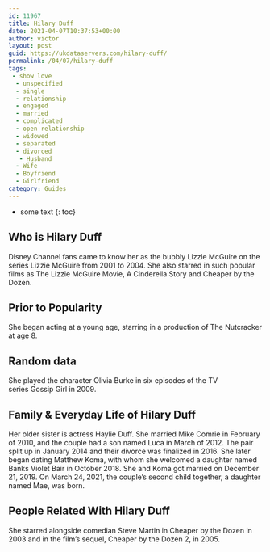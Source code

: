 ```yaml
---
id: 11967
title: Hilary Duff
date: 2021-04-07T10:37:53+00:00
author: victor
layout: post
guid: https://ukdataservers.com/hilary-duff/
permalink: /04/07/hilary-duff
tags:
 - show love
  - unspecified
  - single
  - relationship
  - engaged
  - married
  - complicated
  - open relationship
  - widowed
  - separated
  - divorced
   - Husband
  - Wife
  - Boyfriend
  - Girlfriend
category: Guides
---
```


* some text
{: toc}


## Who is Hilary Duff



Disney Channel fans came to know her as the bubbly Lizzie McGuire on the series Lizzie McGuire from 2001 to 2004. She also starred in such popular films as The Lizzie McGuire Movie, A Cinderella Story and Cheaper by the Dozen. 

                
                
                
## Prior to Popularity



She began acting at a young age, starring in a production of The Nutcracker at age 8. 

                
                
                
## Random data



She played the character Olivia Burke in six episodes of the TV series Gossip Girl in 2009. 

                
                
                
## Family & Everyday Life of Hilary Duff



Her older sister is actress Haylie Duff. She married Mike Comrie in February of 2010, and the couple had a son named Luca in March of 2012. The pair split up in January 2014 and their divorce was finalized in 2016. She later began dating Matthew Koma, with whom she welcomed a daughter named Banks Violet Bair in October 2018. She and Koma got married on December 21, 2019. On March 24, 2021, the couple&#8217;s second child together, a daughter named Mae, was born.

                
                
                
## People Related With Hilary Duff



She starred alongside comedian Steve Martin in Cheaper by the Dozen in 2003 and in the film&#8217;s sequel, Cheaper by the Dozen 2, in 2005. 

                
              
            
          
          
          